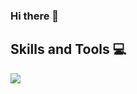 ### Hi there 👋
## Skills and Tools 💻
<div display="flex">
<img src="https://skillicons.dev/icons?i=python,php,sql,pl/sql,html,css,bootstrap,js,nodejs,react,java,vscode,git,github&perline=20" />
</div>

<!--
**JavierRocha92/JavierRocha92** is a ✨ _special_ ✨ repository because its `README.md` (this file) appears on your GitHub profile.

Here are some ideas to get you started:

- 🔭 I’m currently working on ...
- 🌱 I’m currently learning ...
- 👯 I’m looking to collaborate on ...
- 🤔 I’m looking for help with ...
- 💬 Ask me about ...
- 📫 How to reach me: ...
- 😄 Pronouns: ...
- ⚡ Fun fact: ...
-->
